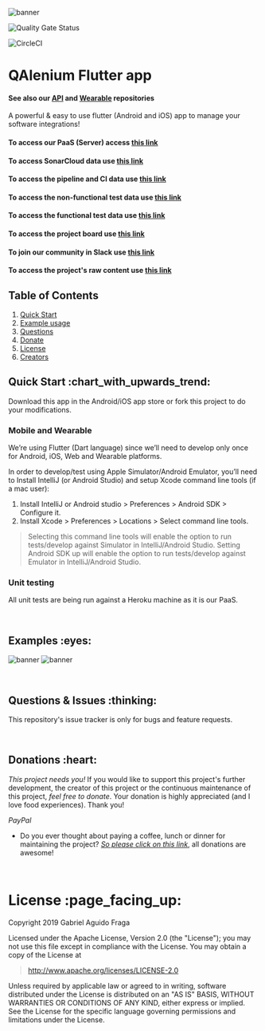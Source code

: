 ![banner](https://raw.github.com/kaapiel/Raw-content/master/flutter_app-banner.png)

![Quality Gate Status](https://sonarcloud.io/dashboard?id=QAlenium_flutter_app)

![CircleCI](https://img.shields.io/circleci/build/github/QAlenium/flutter_app/main)

# QAlenium Flutter app
#### See also our [API](https://github.com/QAlenium/QAlenium-api) and [Wearable](https://github.com/QAlenium/QAlenium-wearable) repositories
A powerful & easy to use flutter (Android and iOS) app to manage your software integrations!

#### To access our PaaS (Server) access [this link](https://heroku.com/dashboard?id=QAlenium)
#### To access SonarCloud data use [this link](https://sonarcloud.io/project/overview?id=QAlenium_QAlenium-mobile)
#### To access the pipeline and CI data use [this link](https://circleci.com/gh/QAlenium/QAlenium_flutter_app)
#### To access the non-functional test data use [this link](https://blazemeter.com/QAlenium_flutter_app)
#### To access the functional test data use [this link](https://cypress.com/)
#### To access the project board use [this link](https://github.com/orgs/QAlenium/projects/3)
#### To join our community in Slack use [this link](https://join.slack.com/t/qalenium/shared_invite/zt-c8l77uhz-80rRWRHCwb4mk82rW9cV7w)
#### To access the project's raw content use [this link](https://github.com/orgs/QAlenium/raw-content)

## Table of Contents
1. [Quick Start](#quick-start)
1. [Example usage](#examples)
1. [Questions](#report)
1. [Donate](#donate)
1. [License](#licence)
1. [Creators](#creators)

<h2 id="quick-start">Quick Start :chart_with_upwards_trend:</h2>
Download this app in the Android/iOS app store or fork this project to do your modifications.

### Mobile and Wearable
We’re using Flutter (Dart language) since we’ll need to develop only once for Android, iOS, Web and Wearable platforms.

In order to develop/test using Apple Simulator/Android Emulator, you’ll need to Install IntelliJ (or Android Studio) 
and setup Xcode command line tools (if a mac user):

1. Install IntelliJ or Android studio > Preferences > Android SDK > Configure it.
2. Install Xcode > Preferences > Locations > Select command line tools.

> Selecting this command line tools will enable the option to run tests/develop against Simulator in IntelliJ/Android 
> Studio. Setting Android SDK up will enable the option to run tests/develop against Emulator  in IntelliJ/Android 
> Studio.

### Unit testing
All unit tests are being run against a Heroku machine as it is our PaaS.

<br/>

<h2 id="examples">Examples :eyes:</h2>

![banner](https://raw.github.com/QAlenium/Raw-content/master/QAlenium_flutter_app/example-1.png)
![banner](https://raw.github.com/QAlenium/Raw-content/master/QAlenium_flutter_app/example-1.png)

<br/>

<h2 id="report">Questions & Issues :thinking:</h2>

This repository's issue tracker is only for bugs and feature requests.

<br/>

<h2 id="donate">Donations :heart:</h2>

*This project needs you!* If you would like to support this project's further development, the creator of this project or the continuous maintenance of this project, *feel free to donate*. Your donation is highly appreciated (and I love food experiences). Thank you!

*PayPal*

- Do you ever thought about paying a coffee, lunch or dinner for maintaining the project? [*So please click on this 
  link*](https://www.paypal.com/cgi-bin/webscr?cmd=_donations&business=gabriel_aguido@hotmail.com&lc=US&item_name=Donation+to+QAlenium+Flutter+app+Maintenance&no_note=0&cn=&currency_code=USD&bn=PP-DonationsBF:btn_donateCC_LG.gif:NonHosted), all donations are awesome!

<br/>

<h1 id="license">License :page_facing_up:</h1>

Copyright 2019 Gabriel Aguido Fraga

Licensed under the Apache License, Version 2.0 (the "License");
you may not use this file except in compliance with the License.
You may obtain a copy of the License at

> http://www.apache.org/licenses/LICENSE-2.0

Unless required by applicable law or agreed to in writing, software
distributed under the License is distributed on an "AS IS" BASIS,
WITHOUT WARRANTIES OR CONDITIONS OF ANY KIND, either express or implied.
See the License for the specific language governing permissions and
limitations under the License.

<br/>